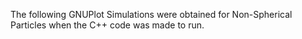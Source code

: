 The following GNUPlot Simulations were obtained for Non-Spherical Particles when the C++ code was made to run.
